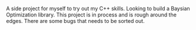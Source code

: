 A side project for myself to try out my C++ skills. Looking to build a Baysian Optimization library.
This project is in process and is rough around the edges. There are some bugs that needs to be sorted out.
